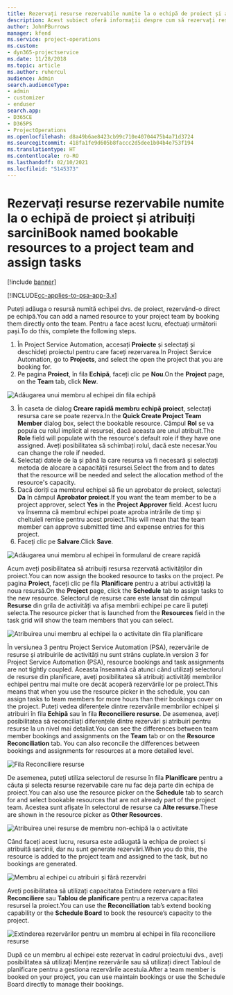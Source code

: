 ```yaml
---
title: Rezervați resurse rezervabile numite la o echipă de proiect și atribuiți sarcini
description: Acest subiect oferă informații despre cum să rezervați resurse numite pentru echipe de proiect și despre atribuirea lor către activități.
author: JohnPBurrows
manager: kfend
ms.service: project-operations
ms.custom:
- dyn365-projectservice
ms.date: 11/28/2018
ms.topic: article
ms.author: ruhercul
audience: Admin
search.audienceType:
- admin
- customizer
- enduser
search.app:
- D365CE
- D365PS
- ProjectOperations
ms.openlocfilehash: d8a49b6ae8423cb99c710e40704475b4a71d3724
ms.sourcegitcommit: 418fa1fe9d605b8faccc2d5dee1b04b4e753f194
ms.translationtype: HT
ms.contentlocale: ro-RO
ms.lasthandoff: 02/10/2021
ms.locfileid: "5145373"
---
```

# <a name="book-named-bookable-resources-to-a-project-team-and-assign-tasks"></a><span data-ttu-id="1b4b8-103">Rezervați resurse rezervabile numite la o echipă de proiect și atribuiți sarcini</span><span class="sxs-lookup"><span data-stu-id="1b4b8-103">Book named bookable resources to a project team and assign tasks</span></span> 

[!include [banner](../includes/psa-now-project-operations.md)]

[!INCLUDE[cc-applies-to-psa-app-3.x](../includes/cc-applies-to-psa-app-3x.md)]

<span data-ttu-id="1b4b8-104">Puteți adăuga o resursă numită echipei dvs. de proiect, rezervând-o direct pe echipă.</span><span class="sxs-lookup"><span data-stu-id="1b4b8-104">You can  add a named resource to your project team by booking them directly onto the team.</span></span> <span data-ttu-id="1b4b8-105">Pentru a face acest lucru, efectuați următorii pași.</span><span class="sxs-lookup"><span data-stu-id="1b4b8-105">To do this, complete the following steps.</span></span>

1. <span data-ttu-id="1b4b8-106">În Project Service Automation, accesați **Proiecte** și selectați și deschideți proiectul pentru care faceți rezervarea.</span><span class="sxs-lookup"><span data-stu-id="1b4b8-106">In  Project Service Automation, go to **Projects**, and select the open the project that you are booking for.</span></span>
2. <span data-ttu-id="1b4b8-107">Pe pagina **Proiect**, în fila **Echipă**, faceți clic pe **Nou**.</span><span class="sxs-lookup"><span data-stu-id="1b4b8-107">On the **Project** page, on the **Team** tab, click **New**.</span></span> 

![Adăugarea unui membru al echipei din fila echipă](media/RM-how-to-1.png)

3. <span data-ttu-id="1b4b8-109">În caseta de dialog **Creare rapidă membru echipă proiect**, selectați resursa care se poate rezerva.</span><span class="sxs-lookup"><span data-stu-id="1b4b8-109">In the **Quick Create Project Team Member** dialog box, select the bookable resource.</span></span> <span data-ttu-id="1b4b8-110">Câmpul **Rol** se va popula cu rolul implicit al resursei, dacă aceasta are unul atribuit.</span><span class="sxs-lookup"><span data-stu-id="1b4b8-110">The **Role** field will populate with the resource's default role if they have one assigned.</span></span> <span data-ttu-id="1b4b8-111">Aveți posibilitatea să schimbați rolul, dacă este necesar.</span><span class="sxs-lookup"><span data-stu-id="1b4b8-111">You can change the role if needed.</span></span> 
4. <span data-ttu-id="1b4b8-112">Selectați datele de la și până la care resursa va fi necesară și selectați metoda de alocare a capacității resursei.</span><span class="sxs-lookup"><span data-stu-id="1b4b8-112">Select the from and to dates that the resource will be needed and select the allocation method of the resource's capacity.</span></span> 
5. <span data-ttu-id="1b4b8-113">Dacă doriți ca membrul echipei să fie un aprobator de proiect, selectați **Da** în câmpul **Aprobator proiect**.</span><span class="sxs-lookup"><span data-stu-id="1b4b8-113">If you want the team member to be a project approver, select **Yes** in the **Project Approver** field.</span></span> <span data-ttu-id="1b4b8-114">Acest lucru va însemna că membrul echipei poate aproba intrările de timp și cheltuieli remise pentru acest proiect.</span><span class="sxs-lookup"><span data-stu-id="1b4b8-114">This will mean that the team member can approve submitted time and expense entries for this project.</span></span> 
6. <span data-ttu-id="1b4b8-115">Faceţi clic pe **Salvare**.</span><span class="sxs-lookup"><span data-stu-id="1b4b8-115">Click **Save**.</span></span>

![Adăugarea unui membru al echipei în formularul de creare rapidă](media/RM-how-to-2.png)


<span data-ttu-id="1b4b8-117">Acum aveți posibilitatea să atribuiți resursa rezervată activităților din proiect.</span><span class="sxs-lookup"><span data-stu-id="1b4b8-117">You can now assign the booked resource to tasks on the project.</span></span> <span data-ttu-id="1b4b8-118">Pe pagina **Proiect**, faceți clic pe fila **Planificare** pentru a atribui activități la noua resursă.</span><span class="sxs-lookup"><span data-stu-id="1b4b8-118">On the **Project** page, click the **Schedule** tab to assign tasks to the new resource.</span></span> <span data-ttu-id="1b4b8-119">Selectorul de resurse care este lansat din câmpul **Resurse** din grila de activități va afișa membrii echipei pe care îi puteți selecta.</span><span class="sxs-lookup"><span data-stu-id="1b4b8-119">The resource picker that is launched from the **Resources** field in the task grid will show the team members that you can select.</span></span>

![Atribuirea unui membru al echipei la o activitate din fila planificare](media/RM-how-to-3.png)

<span data-ttu-id="1b4b8-121">În versiunea 3 pentru Project Service Automation (PSA), rezervările de resurse și atribuirile de activități nu sunt strâns cuplate.</span><span class="sxs-lookup"><span data-stu-id="1b4b8-121">In version 3 for Project Service Automation (PSA), resource bookings and task assignments are not tightly coupled.</span></span> <span data-ttu-id="1b4b8-122">Aceasta înseamnă că atunci când utilizați selectorul de resurse din planificare, aveți posibilitatea să atribuiți activități membrilor echipei pentru mai multe ore decât acoperă rezervările lor pe proiect.</span><span class="sxs-lookup"><span data-stu-id="1b4b8-122">This means that when you use the resource picker in the schedule, you can assign tasks to team members for more hours than their bookings cover on the project.</span></span>
<span data-ttu-id="1b4b8-123">Puteți vedea diferențele dintre rezervările membrilor echipei și atribuiri în fila **Echipă** sau în fila **Reconciliere resurse**. De asemenea, aveți posibilitatea să reconciliați diferențele dintre rezervări și atribuiri pentru resurse la un nivel mai detaliat.</span><span class="sxs-lookup"><span data-stu-id="1b4b8-123">You can see the differences between team member bookings and assignments on the **Team** tab or on the **Resource Reconciliation** tab. You can also reconcile the differences between bookings and assignments for resources at a more detailed level.</span></span>

![Fila Reconciliere resurse](media/RM-how-to-4.png)

<span data-ttu-id="1b4b8-125">De asemenea, puteți utiliza selectorul de resurse în fila **Planificare** pentru a căuta și selecta resurse rezervabile care nu fac deja parte din echipa de proiect.</span><span class="sxs-lookup"><span data-stu-id="1b4b8-125">You can also use the resource picker on the **Schedule** tab to search for and select bookable resources that are not already part of the project team.</span></span> <span data-ttu-id="1b4b8-126">Acestea sunt afișate în selectorul de resurse ca **Alte resurse**.</span><span class="sxs-lookup"><span data-stu-id="1b4b8-126">These are shown in the resource picker as **Other Resources**.</span></span>

![Atribuirea unei resurse de membru non-echipă la o activitate](media/RM-how-to-5.png)

<span data-ttu-id="1b4b8-128">Când faceți acest lucru, resursa este adăugată la echipa de proiect și atribuită sarcinii, dar nu sunt generate rezervări.</span><span class="sxs-lookup"><span data-stu-id="1b4b8-128">When you do this, the resource is added to the project team and assigned to the task, but no bookings are generated.</span></span>

![Membru al echipei cu atribuiri și fără rezervări](media/RM-how-to-6.png)

<span data-ttu-id="1b4b8-130">Aveți posibilitatea să utilizați capacitatea Extindere rezervare a filei **Reconciliere** sau **Tablou de planificare** pentru a rezerva capacitatea resursei la proiect.</span><span class="sxs-lookup"><span data-stu-id="1b4b8-130">You can use the **Reconciliation** tab’s extend booking capability or the **Schedule Board** to book the resource’s capacity to the project.</span></span>

![Extinderea rezervărilor pentru un membru al echipei în fila reconciliere resurse](media/RM-how-to-7.png)

<span data-ttu-id="1b4b8-132">După ce un membru al echipei este rezervat în cadrul proiectului dvs., aveți posibilitatea să utilizați Menține rezervările sau să utilizați direct Tabloul de planificare pentru a gestiona rezervările acestuia.</span><span class="sxs-lookup"><span data-stu-id="1b4b8-132">After a team member is booked on your project, you can use maintain bookings or use the Schedule Board directly to manage their bookings.</span></span>
